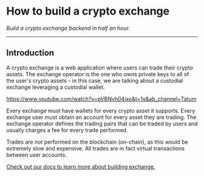 # How to build a crypto exchange

*Build a crypto exchange backend in half an hour.*

---

## Introduction

A crypto exchange is a web application where users can trade their crypto assets. The exchange operator is the one who owns private keys to all of the user's crypto assets - in this case, we are talking about a custodial exchange leveraging a custodial wallet.

https://www.youtube.com/watch?v=pVBNvh04ixo&t=1s&ab_channel=Tatum

Every exchange must have wallets for every crypto asset it supports. Every exchange user must obtain an account for every asset they are trading. The exchange operator defines the trading pairs that can be traded by users and usually charges a fee for every trade performed.

‌Trades are not performed on the blockchain (on-chain), as this would be extremely slow and expensive. All trades are in fact virtual transactions between user accounts.

[Check out our docs to learn more about building exchange.](https://docs.tatum.io/tutorials/how-to-build-a-crypto-exchange)

